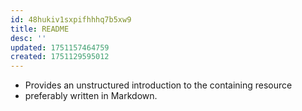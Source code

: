 ```yaml
---
id: 48hukiv1sxpifhhhq7b5xw9
title: README
desc: ''
updated: 1751157464759
created: 1751129595012
---
```


- Provides an unstructured introduction to the containing resource
- preferably written in Markdown. 
